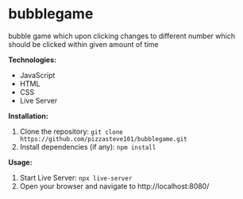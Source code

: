 # bubblegame
bubble game which upon clicking changes to different number which should be clicked within given amount of time

**Technologies:**
* JavaScript
* HTML
* CSS
* Live Server

**Installation:**
1. Clone the repository: `git clone https://github.com/pizzasteve101/bubblegame.git`
2. Install dependencies (if any): `npm install`

**Usage:**
1. Start Live Server: `npx live-server`
2. Open your browser and navigate to http://localhost:8080/
